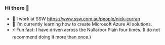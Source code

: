 ### Hi there 👋

* 🔭 I work at SSW https://www.ssw.com.au/people/nick-curran
* 🌱 I’m currently learning how to create Microsoft Azure AI solutions.
* ⚡ Fun fact: I have driven across the Nullarbor Plain four times. (I do not recommend doing it more than once.)
